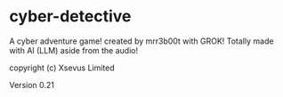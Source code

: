 # cyber-detective

A cyber adventure game! created by mrr3b00t with GROK! Totally made with AI (LLM) aside from the audio!

copyright (c) Xsevus Limited

Version 0.21
